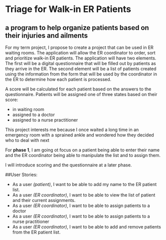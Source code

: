 # Triage for Walk-in ER Patients
## a program to help organize patients based on their injuries and ailments 


For my term project, I propose to create a project that can be used in ER waiting rooms. The application will allow the 
ER coordinator to order, sort and prioritize walk-in ER patients. The application will have two elements. The first will 
be a digital questionnaire that will be filled out by patients as they arrive in the ER. The second element will be a 
list of patients created using the information from the form that will be used by the coordinator in the ER to determine 
how each patient is processed.

A score will be calculated for each patient based on the answers to the questionnaire.  Patients will be assigned one of 
three states based on their score:
- in waiting room
- assigned to a doctor
- assigned to a nurse practitioner 

This project interests me because I once waited a long time in an emergency room with a sprained ankle and wondered how 
they decided who to deal with next

For **phase 1**, I am going ot focus on a patient being able to enter their name and the ER coordinator being able 
to manipulate the list and to assign them.

I will introduce scoring and the questionnaire at a later phase. 

##User Stories:
- As a user *(patient)*, I want to be able to add my name to the ER patient list.
- As a user *(ER coordinator)*, I want to be able to view the list of patient and their current assignments.
- As a user *(ER coordinator)*, I want to be able to assign patients to a doctor
- As a user *(ER coordinator)*, I want to be able to assign patients to a nurse practitioner
- As a user *(ER coordinator)*, I want to be able to add and remove patients from the ER patient list.

